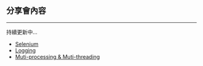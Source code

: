 ## 分享會內容
---
持續更新中...
- [Selenium](https://shrub-beaufort-5c1.notion.site/Selenium-57ea2d68a61142a5b698855b8814b805)
- [Logging](https://shrub-beaufort-5c1.notion.site/)
- [Muti-processing & Muti-threading](https://shrub-beaufort-5c1.notion.site/4dcda2a00a6b4729b9db516c13e5917d)
